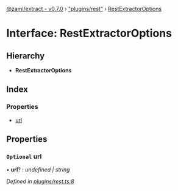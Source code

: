 [@zaml/extract - v0.7.0](../README.md) › ["plugins/rest"](../modules/_plugins_rest_.md) › [RestExtractorOptions](_plugins_rest_.restextractoroptions.md)

# Interface: RestExtractorOptions

## Hierarchy

* **RestExtractorOptions**

## Index

### Properties

* [url](_plugins_rest_.restextractoroptions.md#optional-url)

## Properties

### `Optional` url

• **url**? : *undefined | string*

*Defined in [plugins/rest.ts:8](https://github.com/nexushubs/zaml-lang/blob/226a4c7/packages/zaml-extract/src/plugins/rest.ts#L8)*
